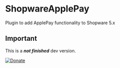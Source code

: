 # ShopwareApplePay
Plugin to add ApplePay functionality to Shopware 5.x

## Important
This is a __*not finished*__ dev version.

[![Donate](https://img.shields.io/badge/Donate-PayPal-blue.svg)](https://www.paypal.com/cgi-bin/webscr?cmd=_s-xclick&hosted_button_id=Q98R2QXXMTUF6&source=url)
